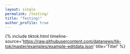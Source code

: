 ```yaml
---
layout: single
permalink: /testing/
title: "Testing!"
author_profile: true
---
```


{% include tiktok.html timeline-source='https://raw.githubusercontent.com/datanews/tik-tok/master/examples/example-editdata.json' title='Title!' %}
